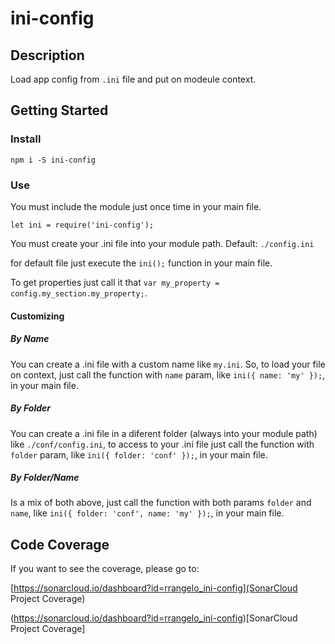 # ini-config

## Description

Load app config from `.ini` file and put on modeule context.

## Getting Started

### Install

`npm i -S ini-config`

### Use

You must include the module just once time in your main file.

`let ini = require('ini-config');`

You must create your .ini file into your module path. Default:  `./config.ini`

for default file just execute the `ini();` function in your main file.

To get properties just call it that `var my_property = config.my_section.my_property;`.

#### Customizing

##### By Name

You can create a .ini file with a custom name like `my.ini`. So, to load your file on context, just call the function with `name` param, like `ini({ name: 'my' });`, in your main file. 

##### By Folder

You can create a .ini file in a diferent folder (always into your module path) like `./conf/config.ini`, to access to your .ini file just call the function with `folder` param, like `ini({ folder: 'conf' });`, in your main file.

##### By Folder/Name

Is a mix of both above, just call the function with both params `folder` and `name`, like `ini({ folder: 'conf', name: 'my' });`, in your main file.

## Code Coverage

If you want to see the coverage, please go to: 

[https://sonarcloud.io/dashboard?id=rrangelo_ini-config](SonarCloud Project Coverage)

(https://sonarcloud.io/dashboard?id=rrangelo_ini-config)[SonarCloud Project Coverage]